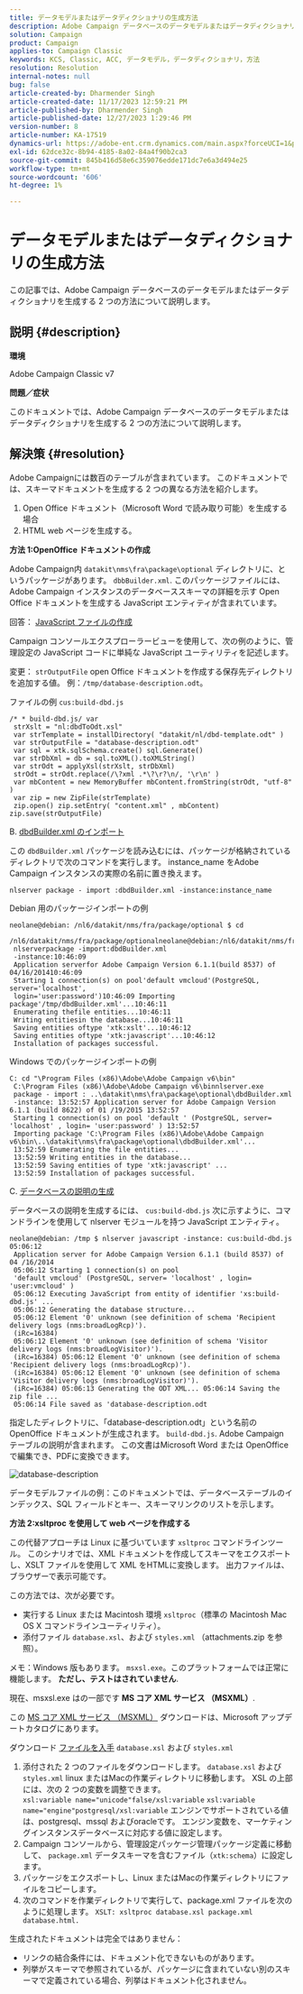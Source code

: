 ```yaml
---
title: データモデルまたはデータディクショナリの生成方法
description: Adobe Campaign データベースのデータモデルまたはデータディクショナリを生成する方法について説明します。
solution: Campaign
product: Campaign
applies-to: Campaign Classic
keywords: KCS, Classic, ACC, データモデル，データディクショナリ，方法
resolution: Resolution
internal-notes: null
bug: false
article-created-by: Dharmender Singh
article-created-date: 11/17/2023 12:59:21 PM
article-published-by: Dharmender Singh
article-published-date: 12/27/2023 1:29:46 PM
version-number: 8
article-number: KA-17519
dynamics-url: https://adobe-ent.crm.dynamics.com/main.aspx?forceUCI=1&pagetype=entityrecord&etn=knowledgearticle&id=9e036b1c-4985-ee11-8179-6045bd0063aa
exl-id: 62dce32c-8b94-4185-8a02-84a4f90b2ca3
source-git-commit: 845b416d58e6c359076edde171dc7e6a3d494e25
workflow-type: tm+mt
source-wordcount: '606'
ht-degree: 1%

---
```


# データモデルまたはデータディクショナリの生成方法


この記事では、Adobe Campaign データベースのデータモデルまたはデータディクショナリを生成する 2 つの方法について説明します。

## 説明 {#description}


<b>環境</b>

Adobe Campaign Classic v7

<b>問題／症状</b>

このドキュメントでは、Adobe Campaign データベースのデータモデルまたはデータディクショナリを生成する 2 つの方法について説明します。


## 解決策 {#resolution}


Adobe Campaignには数百のテーブルが含まれています。 このドキュメントでは、スキーマドキュメントを生成する 2 つの異なる方法を紹介します。

1. Open Office ドキュメント（Microsoft Word で読み取り可能）を生成する場合
2. HTML web ページを生成する。


<b>方法 1:OpenOffice ドキュメントの作成</b>

Adobe Campaign内 `datakit\nms\fra\package\optional` ディレクトリに、というパッケージがあります。 `dbbBuilder.xml`. このパッケージファイルには、Adobe Campaign インスタンスのデータベーススキーマの詳細を示す Open Office ドキュメントを生成する JavaScript エンティティが含まれています。

回答： <u>JavaScript ファイルの作成</u>

Campaign コンソールエクスプローラービューを使用して、次の例のように、管理設定の JavaScript コードに単純な JavaScript ユーティリティを記述します。

変更： `strOutputFile` open Office ドキュメントを作成する保存先ディレクトリを追加する値。 例：`/tmp/database-description.odt`。

ファイルの例 `cus:build-dbd.js`


```
/* * build-dbd.js/ var
 strXslt = "nl:dbdToOdt.xsl"
 var strTemplate = installDirectory( "datakit/nl/dbd-template.odt" )
 var strOutputFile = "database-description.odt"
 var sql = xtk.sqlSchema.create() sql.Generate()
 var strDbXml = db = sql.toXML().toXMLString()
 var strOdt = applyXsl(strXslt, strDbXml)
 strOdt = strOdt.replace(/\?xml .*\?\r?\n/, '\r\n' )
 var mbContent = new MemoryBuffer mbContent.fromString(strOdt, "utf-8" )
 var zip = new ZipFile(strTemplate)
 zip.open() zip.setEntry( "content.xml" , mbContent) zip.save(strOutputFile)
```


B. <u>dbdBuilder.xml のインポート</u>

この `dbdBuilder.xml` パッケージを読み込むには、パッケージが格納されているディレクトリで次のコマンドを実行します。 instance_name をAdobe Campaign インスタンスの実際の名前に置き換えます。

`nlserver package - import :dbdBuilder.xml -instance:instance_name`

Debian 用のパッケージインポートの例


```
neolane@debian: /nl6/datakit/nms/fra/package/optional $ cd
 /nl6/datakit/nms/fra/package/optionalneolane@debian:/nl6/datakit/nms/fra/package/optional$
 nlserverpackage -import:dbdBuilder.xml
 -instance:10:46:09
 Application serverfor Adobe Campaign Version 6.1.1(build 8537) of 04/16/201410:46:09
 Starting 1 connection(s) on pool'default vmcloud'(PostgreSQL, server='localhost',
 login='user:password')10:46:09 Importing package'/tmp/dbdBuilder.xml'...10:46:11
 Enumerating thefile entities...10:46:11
 Writing entitiesin the database...10:46:11
 Saving entities oftype 'xtk:xslt'...10:46:12
 Saving entities oftype 'xtk:javascript'...10:46:12
 Installation of packages successful.
```


Windows でのパッケージインポートの例


```
C: cd "\Program Files (x86)\Adobe\Adobe Campaign v6\bin"
 C:\Program Files (x86)\Adobe\Adobe Campaign v6\binnlserver.exe
 package - import : ..\datakit\nms\fra\package\optional\dbdBuilder.xml
 -instance: 13:52:57 Application server for Adobe Campaign Version 6.1.1 (build 8622) of 01 /19/2015 13:52:57
 Starting 1 connection(s) on pool 'default ' (PostgreSQL, server= 'localhost' , login= 'user:password' ) 13:52:57
 Importing package 'C:\Program Files (x86)\Adobe\Adobe Campaign v6\bin\..\datakit\nms\fra\package\optional\dbdBuilder.xml'...
 13:52:59 Enumerating the file entities...
 13:52:59 Writing entities in the database...
 13:52:59 Saving entities of type 'xtk:javascript' ...
 13:52:59 Installation of packages successful.
```


C. <u>データベースの説明の生成</u>

データベースの説明を生成するには、 `cus:build-dbd.js` 次に示すように、コマンドラインを使用して nlserver モジュールを持つ JavaScript エンティティ。


```
neolane@debian: /tmp $ nlserver javascript -instance: cus:build-dbd.js 05:06:12
 Application server for Adobe Campaign Version 6.1.1 (build 8537) of 04 /16/2014
 05:06:12 Starting 1 connection(s) on pool
 'default vmcloud' (PostgreSQL, server= 'localhost' , login= 'user:vmcloud' )
 05:06:12 Executing JavaScript from entity of identifier 'xs:build-dbd.js' ...
 05:06:12 Generating the database structure...
 05:06:12 Element '0' unknown (see definition of schema 'Recipient delivery logs (nms:broadLogRcp)').
 (iRc=16384)
 05:06:12 Element '0' unknown (see definition of schema 'Visitor delivery logs (nms:broadLogVisitor)').
 (iRc=16384) 05:06:12 Element '0' unknown (see definition of schema 'Recipient delivery logs (nms:broadLogRcp)').
 (iRc=16384) 05:06:12 Element '0' unknown (see definition of schema 'Visitor delivery logs (nms:broadLogVisitor)').
 (iRc=16384) 05:06:13 Generating the ODT XML... 05:06:14 Saving the zip file ...
 05:06:14 File saved as 'database-description.odt
```


指定したディレクトリに、「database-description.odt」という名前の OpenOffice ドキュメントが生成されます。 `build-dbd.js`. Adobe Campaign テーブルの説明が含まれます。 この文書はMicrosoft Word または OpenOffice で編集でき、PDFに変換できます。

![database-description](https://helpx.adobe.com/content/dam/help/en/campaign/kb/generate-data-model/jcr%3acontent/main-pars/image/database-description.gif "database-description")

データモデルファイルの例：このドキュメントでは、データベーステーブルのインデックス、SQL フィールドとキー、スキーマリンクのリストを示します。

<b>方法 2:xsltproc を使用して web ページを作成する</b>

この代替アプローチは Linux に基づいています `xsltproc` コマンドラインツール。 このシナリオでは、XML ドキュメントを作成してスキーマをエクスポートし、XSLT ファイルを使用して XML をHTMLに変換します。 出力ファイルは、ブラウザーで表示可能です。

この方法では、次が必要です。

- 実行する Linux または Macintosh 環境 `xsltproc`（標準の Macintosh Mac OS X コマンドラインユーティリティ）。
- 添付ファイル `database.xsl`、および `styles.xml` （attachments.zip を参照）。


メモ：Windows 版もあります。 `msxsl.exe`。このプラットフォームでは正常に機能します。 <b>ただし、テストはされていません</b>.

現在、msxsl.exe はの一部です <b>MS コア XML サービス （MSXML）</b>.

この [MS コア XML サービス （MSXML）](https://www.catalog.update.microsoft.com/Search.aspx?q=Microsoft%20Core%20XML%20Services%20%28MSXML%29%204.0) ダウンロードは、Microsoft アップデートカタログにあります。

ダウンロード
[ファイルを入手](https://helpx.adobe.com/content/dam/help/en/campaign/kb/generate-data-model/jcr:content/main-pars/download_123504941/attachments.zip "attachments.zip")
`database.xsl` および `styles.xml`

1. 添付された 2 つのファイルをダウンロードします。 `database.xsl` および `styles.xml` linux またはMacの作業ディレクトリに移動します。 XSL の上部には、次の 2 つの変数を調整できます。<br>    `xsl:variable name="unicode"false/xsl:variable`
   `xsl:variable name="engine"postgresql/xsl:variable`
エンジンでサポートされている値は、postgresql、mssql およびoracleです。 エンジン変数を、マーケティングインスタンスデータベースに対応する値に設定します。
2. Campaign コンソールから、管理設定パッケージ管理パッケージ定義に移動して、 `package.xml` データスキーマを含むファイル（`xtk:schema`）に設定します。
3. パッケージをエクスポートし、Linux またはMacの作業ディレクトリにファイルをコピーします。
4. 次のコマンドを作業ディレクトリで実行して、package.xml ファイルを次のように処理します。 `XSLT: xsltproc database.xsl package.xml database.html.`


生成されたドキュメントは完全ではありません：

- リンクの結合条件には、ドキュメント化できないものがあります。
- 列挙がスキーマで参照されているが、パッケージに含まれていない別のスキーマで定義されている場合、列挙はドキュメント化されません。
